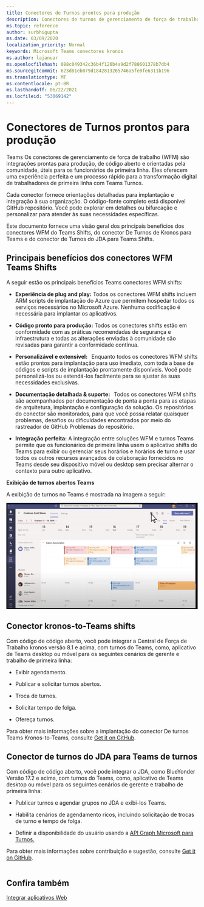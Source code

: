 ```yaml
---
title: Conectores de Turnos prontos para produção
description: Conectores de turnos de gerenciamento de força de trabalho para Teams
ms.topic: reference
author: surbhigupta
ms.date: 03/09/2020
localization_priority: Normal
keywords: Microsoft Teams conectores kronos
ms.author: lajanuar
ms.openlocfilehash: 088c049342c36b4f126b4a9d2f788601378b7db4
ms.sourcegitcommit: 623d81eb079d1842813265746a5fe0fe6311b196
ms.translationtype: MT
ms.contentlocale: pt-BR
ms.lasthandoff: 06/22/2021
ms.locfileid: "53069142"
---
```

# <a name="production-ready-shifts-connectors"></a>Conectores de Turnos prontos para produção  

Teams Os conectores de gerenciamento de força de trabalho (WFM) são integrações prontas para produção, de código aberto e orientadas pela comunidade, úteis para os funcionários de primeira linha. Eles oferecem uma experiência perfeita e um processo rápido para a transformação digital de trabalhadores de primeira linha com Teams Turnos. 

Cada conector fornece orientações detalhadas para implantação e integração à sua organização. O código-fonte completo está disponível GitHub repositório. Você pode explorar em detalhes ou bifurcação e personalizar para atender às suas necessidades específicas.   

Este documento fornece uma visão geral dos principais benefícios dos conectores WFM do Teams Shifts, do conector De Turnos de Kronos para Teams e do conector de Turnos do JDA para Teams Shifts.

## <a name="key-benefits-of-teams-shifts-wfm-connectors"></a>Principais benefícios dos conectores WFM Teams Shifts

A seguir estão os principais benefícios Teams conectores WFM shifts:

* **Experiência de plug and play:** Todos os conectores WFM shifts incluem ARM scripts de implantação do Azure que permitem hospedar todos os serviços necessários no Microsoft Azure. Nenhuma codificação é necessária para implantar os aplicativos.

* **Código pronto para produção:** Todos os conectores shifts estão em conformidade com as práticas recomendadas de segurança e infraestrutura e todas as alterações enviadas à comunidade são revisadas para garantir a conformidade contínua.

* **Personalizável e extensível:**   Enquanto todos os conectores WFM shifts estão prontos para implantação para uso imediato, com toda a base de códigos e scripts de implantação prontamente disponíveis. Você pode personalizá-los ou estendá-los facilmente para se ajustar às suas necessidades exclusivas.

* **Documentação detalhada & suporte:**   Todos os conectores WFM shifts são acompanhados por documentação de ponta a ponta para as etapas de arquitetura, implantação e configuração da solução. Os repositórios do conector são monitorados, para que você possa relatar quaisquer problemas, desafios ou dificuldades encontrados por meio do rastreador de GitHub Problemas do repositório.

* **Integração perfeita:** A integração entre soluções WFM e turnos Teams permite que os funcionários de primeira linha usem o aplicativo shifts do Teams para exibir ou gerenciar seus horários e horários de turno e usar todos os outros recursos avançados de colaboração fornecidos no Teams desde seu dispositivo móvel ou desktop sem precisar alternar o contexto para outro aplicativo.  

**Exibição de turnos abertos Teams** 

A exibição de turnos no Teams é mostrada na imagem a seguir: 

![Abrir turnos em Teams](../assets/images/teams-open-shifts-view.png)

## <a name="kronos-to-teams-shifts-connector"></a>Conector kronos-to-Teams shifts

Com código de código aberto, você pode integrar a Central de Força de Trabalho kronos versão 8.1 e acima, com turnos do Teams, como, aplicativo de Teams desktop ou móvel para os seguintes cenários de gerente e trabalho de primeira linha:

* Exibir agendamento.

* Publicar e solicitar turnos abertos.

* Troca de turnos.

* Solicitar tempo de folga.

* Ofereça turnos.

Para obter mais informações sobre a implantação do conector De turnos Teams Kronos-to-Teams, consulte [Get it on GitHub](https://aka.ms/KronosShiftsConnector).

## <a name="jda-to-teams-shifts-connector"></a>Conector de turnos do JDA para Teams de turnos

Com código de código aberto, você pode integrar o JDA, como BlueYonder Versão 17.2 e acima, com turnos do Teams, como, aplicativo de Teams desktop ou móvel para os seguintes cenários de gerente e trabalho de primeira linha:

* Publicar turnos e agendar grupos no JDA e exibi-los Teams.

* Habilita cenários de agendamento ricos, incluindo solicitação de trocas de turno e tempo de folga.

* Definir a disponibilidade do usuário usando a [API Graph Microsoft para Turnos.](/graph/api/resources/shift?view=graph-rest-beta&preserve-view=true)

Para obter mais informações sobre contribuição e sugestão, consulte [Get it on GitHub](https://aka.ms/JDAShiftsConnector).</br></br>

## <a name="see-also"></a>Confira também

[Integrar aplicativos Web](~/samples/integrate-web-apps-overview.md)
